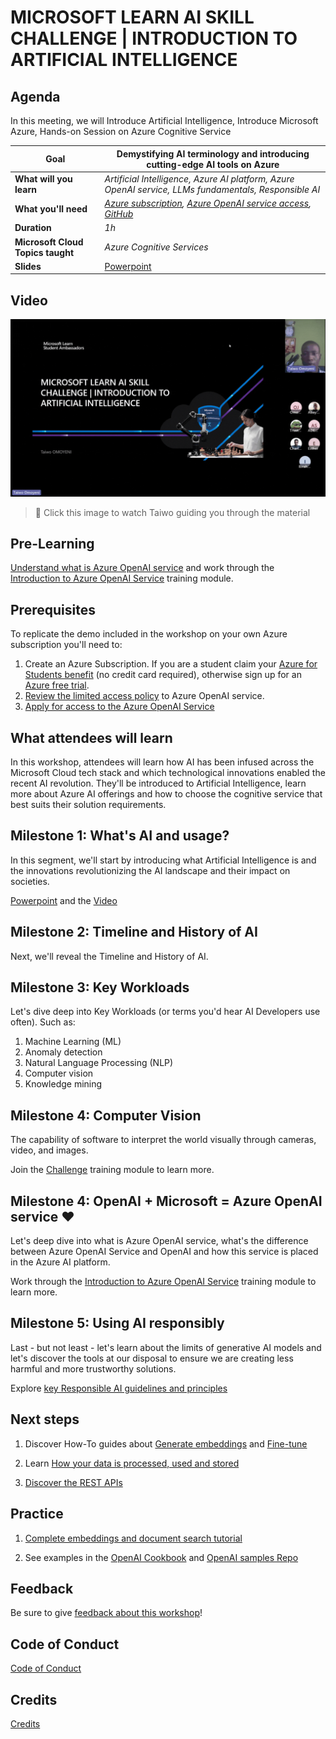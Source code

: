 # MICROSOFT LEARN AI SKILL CHALLENGE | INTRODUCTION TO ARTIFICIAL INTELLIGENCE

## Agenda

In this meeting, we will Introduce Artificial Intelligence,
Introduce Microsoft Azure,
Hands-on Session on Azure Cognitive Service
   

| **Goal**              | Demystifying AI terminology and introducing cutting-edge AI tools on Azure                                    |
| ----------------------------- | --------------------------------------------------------------------- |
| **What will you learn**       | *Artificial Intelligence, Azure AI platform, Azure OpenAI service, LLMs fundamentals, Responsible AI*                                        |
| **What you'll need**          | *[Azure subscription](https://azure.microsoft.com), [Azure OpenAI service access](https://customervoice.microsoft.com/Pages/ResponsePage.aspx?id=v4j5cvGGr0GRqy180BHbR7en2Ais5pxKtso_Pz4b1_xUOFA5Qk1UWDRBMjg0WFhPMkIzTzhKQ1dWNyQlQCN0PWcu), [GitHub](https://github.com/)* |
| **Duration**                  | *1h*                                                                |
| **Microsoft Cloud Topics taught**                  | *Azure Cognitive Services*                     |
| **Slides** | [Powerpoint](slides.pptx) 
                         
## Video

[![workshop walk-through](https://github.com/Shunlexxi/INTRODUCTION-TO-ARTIFICIAL-INTELLIGENCE/blob/54288c2e4117564aed47bdeb6e35542cf416ee41/Microsoft%20Learn%20AI%20Skills%20Challenge%20_%20Introduction%20to%20Artificial%20Intelligence%20(AI).gif)](https://youtu.be/fdo4EssVggg "workshop walk-through")
> 🎥 Click this image to watch Taiwo guiding you through the material


## Pre-Learning

[Understand what is Azure OpenAI service](https://learn.microsoft.com/azure/cognitive-services/openai/overview/??wt.mc_id=studentamb_255353) and work through the [Introduction to Azure OpenAI Service](https://learn.microsoft.com/training/modules/explore-azure-openai/??wt.mc_id=studentamb_255353) training module.

## Prerequisites

To replicate the demo included in the workshop on your own Azure subscription you'll need to:
1.	Create an Azure Subscription. If you are a student claim your [Azure for Students benefit](https://azure.microsoft.com/free/students/?wt.mc_id=studentamb_255353) (no credit card required), otherwise sign up for an [Azure free trial](https://azure.microsoft.com/pricing/offers/ms-azr-0044p/?wt.mc_id=studentamb_255353).
2.  [Review the limited access policy](https://learn.microsoft.com/legal/cognitive-services/openai/limited-access?context=%2Fazure%2Fcognitive-services%2Fopenai%2Fcontext%2Fcontext&?wt.mc_id=studentamb_255353) to Azure OpenAI service.
3.	[Apply for access to the Azure OpenAI Service](https://aka.ms/oai/access)

## What attendees will learn

In this workshop, attendees will learn how AI has been infused across the Microsoft Cloud tech stack and which technological innovations enabled the recent AI revolution. They'll be introduced to Artificial Intelligence, learn more about Azure AI offerings and how to choose the cognitive service that best suits their solution requirements. 

## Milestone 1: What's AI and usage?

In this segment, we'll start by introducing what Artificial Intelligence is and the innovations revolutionizing the AI landscape and their impact on societies.

[Powerpoint](slides.pptx) and the [Video](https://stdntpartners.sharepoint.com/:v:/s/MSPOpen2/EQ9Vok17OVtBpKUZzU8ZKAUBYKz0AmDmFLsHxgtWmQhAcA?e=WWGrpt&nav=eyJyZWZlcnJhbEluZm8iOnsicmVmZXJyYWxBcHAiOiJTdHJlYW1XZWJBcHAiLCJyZWZlcnJhbFZpZXciOiJTaGFyZURpYWxvZyIsInJlZmVycmFsQXBwUGxhdGZvcm0iOiJXZWIiLCJyZWZlcnJhbE1vZGUiOiJ2aWV3In19)

## Milestone 2: Timeline and History of AI

Next, we'll reveal the Timeline and History of AI.

## Milestone 3: Key Workloads

Let's dive deep into Key Workloads (or terms you'd hear AI Developers use often). Such as:
1. Machine Learning (ML)
2. Anomaly detection
3. Natural Language Processing (NLP)
4. Computer vision
5. Knowledge mining

## Milestone 4: Computer Vision

The capability of software to interpret the world visually through cameras, video, and images.

Join the [Challenge](https://bit.ly/MicrosoftAIChallengeSA) training module to learn more.

## Milestone 4: OpenAI + Microsoft = Azure OpenAI service ❤️

Let's deep dive into what is Azure OpenAI service, what's the difference between Azure OpenAI Service and OpenAI and how this service is placed in the Azure AI platform.

Work through the [Introduction to Azure OpenAI Service](https://learn.microsoft.com/training/modules/explore-azure-openai/?wt.mc_id=studentamb_255353) training module to learn more.

## Milestone 5: Using AI responsibly

Last - but not least - let's learn about the limits of generative AI models and let's discover the tools at our disposal to ensure we are creating less harmful and more trustworthy solutions. 

Explore [key Responsible AI guidelines and principles](https://learn.microsoft.com/legal/cognitive-services/openai/transparency-note?context=%2Fazure%2Fcognitive-services%2Fopenai%2Fcontext%2Fcontext&?wt.mc_id=studentamb_255353)

## Next steps

1.	Discover How-To guides about [Generate embeddings](https://learn.microsoft.com/azure/cognitive-services/openai/how-to/embeddings?tabs=console/??wt.mc_id=studentamb_255353) and [Fine-tune](https://learn.microsoft.com/azure/cognitive-services/openai/how-to/fine-tuning?pivots=programming-language-studio/??wt.mc_id=studentamb_255353)

2.	Learn [How your data is processed, used and stored](https://learn.microsoft.com/legal/cognitive-services/openai/data-privacy?context=%2Fazure%2Fcognitive-services%2Fopenai%2Fcontext%2Fcontext&?wt.mc_id=studentamb_255353)

3.	[Discover the REST APIs](https://learn.microsoft.com/rest/api/cognitiveservices/??wt.mc_id=studentamb_255353)

## Practice

1.  [Complete embeddings and document search tutorial](https://learn.microsoft.com/azure/cognitive-services/openai/tutorials/embeddings?tabs=command-line&?wt.mc_id=studentamb_255353)

2.	See examples in the [OpenAI Cookbook](https://github.com/openai/openai-cookbook/tree/main/examples) and [OpenAI samples Repo](https://github.com/Azure/azure-openai-samples)

## Feedback

Be sure to give [feedback about this workshop](https://bit.ly/MSFT_AI_feedback)!

## Code of Conduct
[Code of Conduct](https://github.com/Shunlexxi/INTRODUCTION-TO-ARTIFICIAL-INTELLIGENCE/blob/125a4c619190f5ed4ce1a9fd3595d6e95cee58fa/CODE_OF_CONDUCT.md)

## Credits
[Credits](https://github.com/Shunlexxi/INTRODUCTION-TO-ARTIFICIAL-INTELLIGENCE/blob/7f0f46b2a7ea9cb44b60d42b0f9d079d37ebbb6e/Credits.md)
